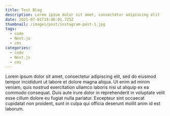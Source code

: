 ```yaml
---
title: Test Blog
description: Lorem ipsum dolor sit amet, consectetur adipiscing elit
date: 2021-07-01T19:48:01.725Z
thumbnail: /images/post/instagram-post-1.jpg
tags:
  - code
  - Next.js
  - cms
categories:
  - code
  - Next.js
  - cms
---
```


<!--StartFragment-->

Lorem ipsum dolor sit amet, consectetur adipiscing elit, sed do eiusmod tempor incididunt ut labore et dolore magna aliqua. Ut enim ad minim veniam, quis nostrud exercitation ullamco laboris nisi ut aliquip ex ea commodo consequat. Duis aute irure dolor in reprehenderit in voluptate velit esse cillum dolore eu fugiat nulla pariatur. Excepteur sint occaecat cupidatat non proident, sunt in culpa qui officia deserunt mollit anim id est laborum.

<!--EndFragment-->
